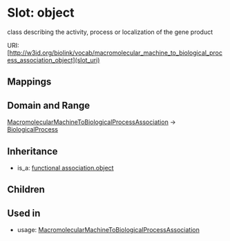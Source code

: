 # Slot: object


class describing the activity, process or localization of the gene product

URI: [http://w3id.org/biolink/vocab/macromolecular_machine_to_biological_process_association_object](slot_uri)
## Mappings

## Domain and Range

[MacromolecularMachineToBiologicalProcessAssociation](MacromolecularMachineToBiologicalProcessAssociation.md) -> [BiologicalProcess](BiologicalProcess.md)
## Inheritance

 *  is_a: [functional association.object](functional_association_object.md)
## Children

## Used in

 *  usage: [MacromolecularMachineToBiologicalProcessAssociation](MacromolecularMachineToBiologicalProcessAssociation.md)
